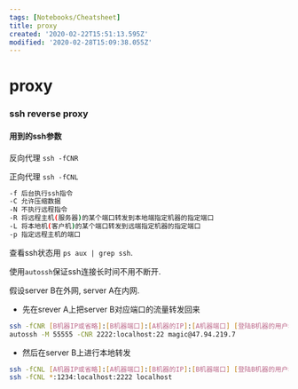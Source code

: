 ```yaml
---
tags: [Notebooks/Cheatsheet]
title: proxy
created: '2020-02-22T15:51:13.595Z'
modified: '2020-02-28T15:09:38.055Z'
---
```


# proxy

### ssh reverse proxy

#### 用到的ssh参数
反向代理
`ssh -fCNR`

正向代理
`ssh -fCNL`

```bash
-f 后台执行ssh指令
-C 允许压缩数据
-N 不执行远程指令
-R 将远程主机(服务器)的某个端口转发到本地端指定机器的指定端口
-L 将本地机(客户机)的某个端口转发到远端指定机器的指定端口
-p 指定远程主机的端口
```
查看ssh状态用 `ps aux | grep ssh`.

使用`autossh`保证ssh连接长时间不用不断开.

假设server B在外网, server A在内网.

- 先在srever A上把server B对应端口的流量转发回来
```bash
ssh -fCNR [B机器IP或省略]:[B机器端口]:[A机器的IP]:[A机器端口] [登陆B机器的用户名@服务器IP]
autossh -M 55555 -CNR 2222:localhost:22 magic@47.94.219.7
```
- 然后在server B上进行本地转发
```bash
ssh -fCNL [A机器IP或省略]:[A机器端口]:[B机器的IP]:[B机器端口] [登陆B机器的用户名@B机器的IP]
ssh -fCNL *:1234:localhost:2222 localhost
```
